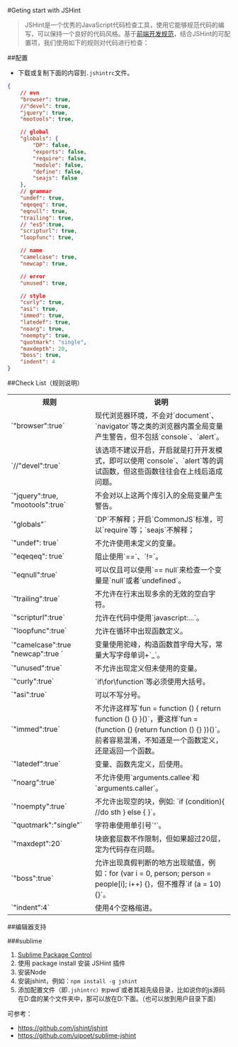 #Geting start with JSHint

> JSHint是一个优秀的JavaScript代码检查工具，使用它能够规范代码的编写，可以保持一个良好的代码风格。基于[前端开发规范](https://github.com/island205/codingguide/blob/master/README.md)，结合JSHint的可配置项，我们使用如下的规则对代码进行检查：

##配置

- 下载或复制下面的内容到`.jshintrc`文件。

```json
{
    // evn
    "browser": true,
    //"devel": true,
    "jquery": true,
    "mootools": true,

    // global
    "globals": {
        "DP": false,
        "exports": false,
        "require": false,
        "module": false,
        "define": false,
        "seajs": false
    },
    // grammar
    "undef": true,
    "eqeqeq": true,
    "eqnull": true,
    "trailing": true,
    // "es5":true,
    "scripturl": true,
    "loopfunc": true,

    // name
    "camelcase": true,
    "newcap": true,

    // error
    "unused": true,

    // style
    "curly": true,
    "asi": true,
    "immed": true,
    "latedef": true,
    "noarg": true,
    "noempty": true,
    "quotmark": "single",
    "maxdepth": 20,
    "boss": true,
    "indent": 4
}
```

##Check List（规则说明）

<table>
    <tr>
        <th>规则</th>
        <th>说明</th>
    </tr>
    <tr>
        <td>`"browser":true`</td>
        <td>现代浏览器环境，不会对`document`、`navigator`等之类的浏览器内置全局变量产生警告，但不包括`console`、`alert`。</td>
    </tr>
    <tr>
        <td>`//"devel":true`</td>
        <td>该选项不建议开启，开启就是打开开发模式，即可以使用`console`、`alert`等的调试函数，但这些函数往往会在上线后造成问题。</td>
    </tr>
    <tr>
        <td>
        `"jquery":true, "mootools":true`
        </td>
        <td>不会对以上这两个库引入的全局变量产生警告。</td>
    </tr>
    <tr>
        <td>`"globals"`</td>
        <td>`DP`不解释；开启`CommonJS`标准，可以`require`等；`seajs`不解释；</td>
    </tr>
    <tr>
        <td>`"undef": true`</td>
        <td>不允许使用未定义的变量。</td>
    </tr>
    <tr>
        <td>`"eqeqeq": true`</td>
        <td>阻止使用`==`、`!=`。</td>
    </tr>
    <tr>
        <td>`"eqnull":true`</td>
        <td>可以仅且可以使用`== null`来检查一个变量是`null`或者`undefined`。</td>
    </tr>
    <tr>
        <td>`"trailing":true`</td>
        <td>不允许在行末出现多余的无效的空白字符。</td>
    </tr>
    <tr>
        <td>`"scripturl":true`</td>
        <td>允许在代码中使用`javascript:...`。</td>
    </tr>
    <tr>
        <td>`"loopfunc":true`</td>
        <td>允许在循环中出现函数定义。</td>
    </tr>
    <tr>
        <td>`"camelcase":true "newcap":true `</td>
        <td>变量使用驼峰，构造函数首字母大写，常量大写字母单词+`_`。</td>
    </tr>
    <tr>
        <td>`"unused":true`</td>
        <td>不允许出现定义但未使用的变量。</td>
    </tr>
    <tr>
        <td>`"curly":true`</td>
        <td>`if\for\function`等必须使用大括号。</td>
    </tr>
    <tr>
        <td>`"asi":true`</td>
        <td>可以不写分号。</td>
    </tr>
    <tr>
        <td>`"immed":true`</td>
        <td>不允许这样写`fun = function () { return function () {} }()`，要这样`fun = (function () {return function () {} })()`。前者容易混淆，不知道是一个函数定义，还是返回一个函数。</td>
    </tr>
    <tr>
        <td>`"latedef":true`</td>
        <td>变量、函数先定义，后使用。</td>
    </tr>
    <tr>
        <td>`"noarg":true`</td>
        <td>不允许使用`arguments.callee`和`arguments.caller`。</td>
    </tr>
    <tr>
        <td>`"noempty":true`</td>
        <td>不允许出现空的块，例如: `if (condition){ //do sth } else { }`。</td>
    </tr>
    <tr>
        <td>`"quotmark":"single"`</td>
        <td>字符串使用单引号`'`。</td>
    </tr>
    <tr>
        <td>`"maxdept":20`</td>
        <td>块嵌套层数不作限制，但如果超过20层，定为代码存在问题。</td>
    </tr>
    <tr>
        <td>`"boss":true`</td>
        <td>允许出现真假判断的地方出现赋值，例如：for (var i = 0, person; person = people[i]; i++) {}，但不推荐`if (a = 10) {}`。</td>
    </tr>
    <tr>
        <td>`"indent":4`</td>
        <td>使用4个空格缩进。</td>
    </tr>
</table>

##编辑器支持

###sublime

1. [Sublime Package Control](http://wbond.net/sublime_packages/package_control/installation)
2. 使用 package install 安装 JSHint 插件
3. 安装Node
4. 安装jshint，例如：`npm install -g jshint`
5. 添加配置文件（即`.jshintrc）到`pwd`或者其祖先级目录，比如说你的js源码在D:盘的某个文件夹中，那可以放在D:下面。（也可以放到用户目录下面）

可参考：

- https://github.com/jshint/jshint
- https://github.com/uipoet/sublime-jshint
